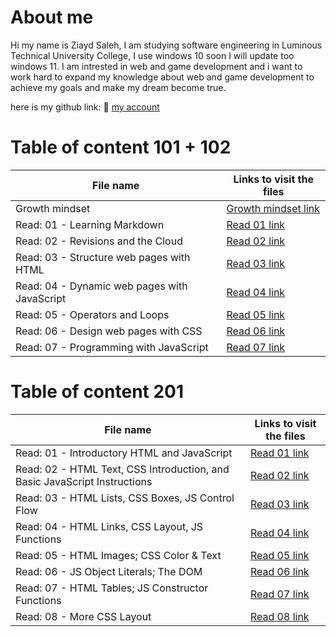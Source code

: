 # About me 

Hi my name is Ziayd Saleh, I am studying software engineering in Luminous Technical University College, I use windows 10 soon I will update too windows 11. I am intrested in web and game development and i want to work hard to expand my knowledge about web and game development to achieve my goals and make my dream become true.

here is my github link: 💙
[my account](https://github.com/Ziyadhs?tab=repositories)
# Table of content 101 + 102

| File name | Links to visit the files |
| --- | ----------- |
| Growth mindset | [Growth mindset link](https://ziyadhs.github.io/Read-Notes/growth%20mindset) |
| Read: 01 - Learning Markdown | [Read 01 link](https://ziyadhs.github.io/Read-Notes/Read:%2001%20-%20Learning%20Markdown) |
| Read: 02 - Revisions and the Cloud | [Read 02 link](https://ziyadhs.github.io/Read-Notes/Read:%2002%20-%20Revisions%20and%20the%20Cloud) |
| Read: 03 - Structure web pages with HTML | [Read 03 link](https://ziyadhs.github.io/Read-Notes/Read03) |
|  Read: 04 - Dynamic web pages with JavaScript | [Read 04 link](https://ziyadhs.github.io/Read-Notes/Read04) |
|  Read: 05 - Operators and Loops | [Read 05 link](https://ziyadhs.github.io/Read-Notes/Read05) |
|  Read: 06 - Design web pages with CSS | [Read 06 link](https://ziyadhs.github.io/Read-Notes/Read06) |
|  Read: 07 - Programming with JavaScript | [Read 07 link](https://ziyadhs.github.io/Read-Notes/Read07) |

# Table of content 201

| File name | Links to visit the files |
| --- | ----------- |
| Read: 01 - Introductory HTML and JavaScript | [Read 01 link](https://ziyadhs.github.io/Read-Notes/Read01c201) |
| Read: 02 - HTML Text, CSS Introduction, and Basic JavaScript Instructions | [Read 02 link](https://ziyadhs.github.io/Read-Notes/Read02c201) |
| Read: 03 - HTML Lists, CSS Boxes, JS Control Flow | [Read 03 link](https://ziyadhs.github.io/Read-Notes/Read03c201) |
| Read: 04 - HTML Links, CSS Layout, JS Functions | [Read 04 link](https://ziyadhs.github.io/Read-Notes/Read04c201) |
| Read: 05 - HTML Images; CSS Color & Text | [Read 05 link](https://ziyadhs.github.io/Read-Notes/Read05c201) |
| Read: 06 - JS Object Literals; The DOM | [Read 06 link](https://ziyadhs.github.io/Read-Notes/Read06c201) |
| Read: 07 - HTML Tables; JS Constructor Functions | [Read 07 link](https://ziyadhs.github.io/Read-Notes/Read07c201) |
| Read: 08 - More CSS Layout | [Read 08 link](https://ziyadhs.github.io/Read-Notes/Read08c201) |